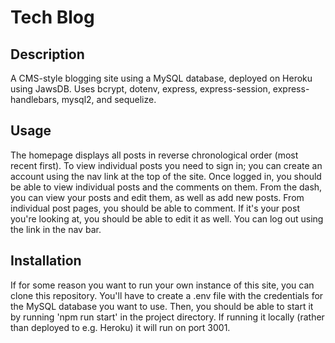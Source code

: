 # Tech Blog

## Description

A CMS-style blogging site using a MySQL database, deployed on Heroku using JawsDB. Uses bcrypt, dotenv, express, express-session, express-handlebars, mysql2, and sequelize.

## Usage

The homepage displays all posts in reverse chronological order (most recent first). To view individual posts you need to sign in; you can create an account using the nav link at the top of the site. Once logged in, you should be able to view individual posts and the comments on them. From the dash, you can view your posts and edit them, as well as add new posts. From individual post pages, you should be able to comment. If it's your post you're looking at, you should be able to edit it as well. You can log out using the link in the nav bar.

## Installation

If for some reason you want to run your own instance of this site, you can clone this repository. You'll have to create a .env file with the credentials for the MySQL database you want to use. Then, you should be able to start it by running 'npm run start' in the project directory. If running it locally (rather than deployed to e.g. Heroku) it will run on port 3001.
